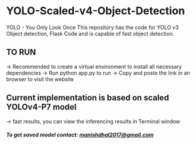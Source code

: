 # YOLO-Scaled-v4-Object-Detection
YOLO - You Only Look Once
This repository has the code for YOLO v3 Object detection, Flask Code and is capable of fast object detection. 


## TO RUN 
-> Recommended to create a virtual environment to install all necessary dependencies 
-> Run python app.py to run
-> Copy and poste the link in an browser to visit the website 

##  Current implementation is based on scaled YOLOv4-P7 model 
-> fast results, you can view the inferencing results in Terminal window 

##### To get saved model contact: manishdhal2017@gmail.com

